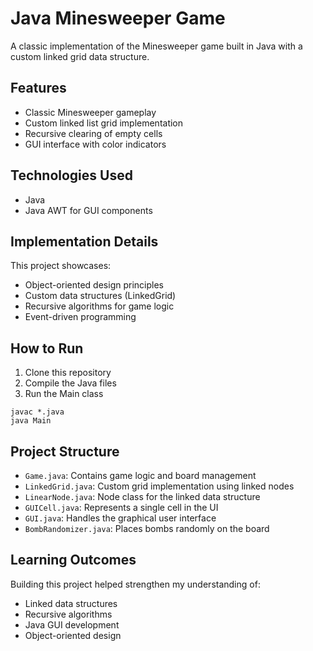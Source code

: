 # Java Minesweeper Game

A classic implementation of the Minesweeper game built in Java with a custom linked grid data structure.

## Features

- Classic Minesweeper gameplay
- Custom linked list grid implementation
- Recursive clearing of empty cells
- GUI interface with color indicators

## Technologies Used

- Java
- Java AWT for GUI components

## Implementation Details

This project showcases:
- Object-oriented design principles
- Custom data structures (LinkedGrid)
- Recursive algorithms for game logic
- Event-driven programming

## How to Run

1. Clone this repository
2. Compile the Java files
3. Run the Main class

```
javac *.java
java Main
```


## Project Structure

- `Game.java`: Contains game logic and board management
- `LinkedGrid.java`: Custom grid implementation using linked nodes
- `LinearNode.java`: Node class for the linked data structure
- `GUICell.java`: Represents a single cell in the UI
- `GUI.java`: Handles the graphical user interface
- `BombRandomizer.java`: Places bombs randomly on the board

## Learning Outcomes

Building this project helped strengthen my understanding of:
- Linked data structures
- Recursive algorithms
- Java GUI development
- Object-oriented design
